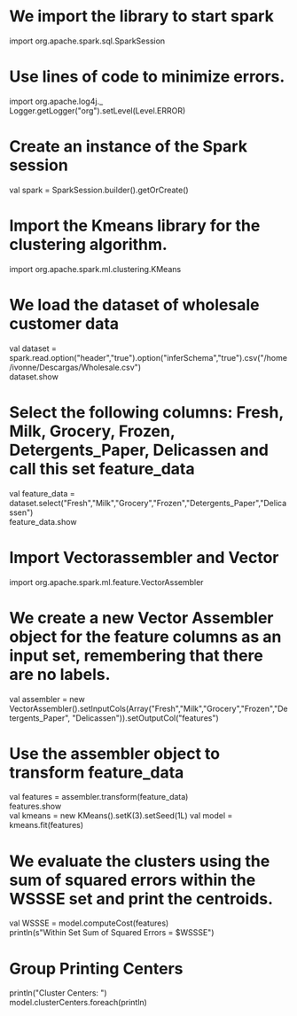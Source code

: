 # We import the library to start spark  
import org.apache.spark.sql.SparkSession  
# Use lines of code to minimize errors.
import org.apache.log4j._  
Logger.getLogger("org").setLevel(Level.ERROR)  
# Create an instance of the Spark session
val spark = SparkSession.builder().getOrCreate()  
# Import the Kmeans library for the clustering algorithm.
import org.apache.spark.ml.clustering.KMeans  
# We load the dataset of wholesale customer data
val dataset = spark.read.option("header","true").option("inferSchema","true").csv("/home/ivonne/Descargas/Wholesale.csv")  
dataset.show  
# Select the following columns: Fresh, Milk, Grocery, Frozen, Detergents_Paper, Delicassen and call this set feature_data 
val  feature_data  = dataset.select("Fresh","Milk","Grocery","Frozen","Detergents_Paper","Delicassen")  
feature_data.show  
# Import Vectorassembler and Vector
import org.apache.spark.ml.feature.VectorAssembler  
# We create a new Vector Assembler object for the feature columns as an input set, remembering that there are no labels. 
val assembler = new VectorAssembler().setInputCols(Array("Fresh","Milk","Grocery","Frozen","Detergents_Paper",  "Delicassen")).setOutputCol("features")  
# Use the assembler object to transform feature_data 
val  features = assembler.transform(feature_data)  
features.show  
val kmeans = new KMeans().setK(3).setSeed(1L) 
val model = kmeans.fit(features)  
# We evaluate the clusters using the sum of squared errors within the WSSSE set and print the centroids. 
val WSSSE = model.computeCost(features)  
println(s"Within Set Sum of Squared Errors = $WSSSE")  
# Group Printing Centers
println("Cluster Centers: ")  
model.clusterCenters.foreach(println)  